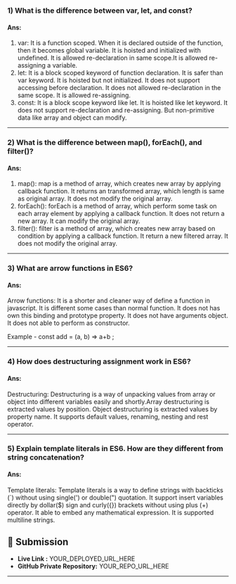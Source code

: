 ### 1) What is the difference between var, let, and const? <br/>

#### Ans: <br/>
1. var: It is a function scoped. When it is declared outside of the function, then it becomes global variable. It is hoisted and initialized with undefined. It is allowed re-declaration in same scope.It is allowed re-assigning a variable.<br/>
2. let: It is a block scoped keyword of function declaration. It is safer than var keyword. It is hoisted but not initialized. It does not support accessing before declaration. It does not allowed re-declaration in the same scope. It is allowed re-assigning.<br/>
3. const: It is a block scope keyword like let. It is hoisted like let keyword. It does not support re-declaration and re-assigning. But non-primitive data like array and object can modify.

---

### 2) What is the difference between map(), forEach(), and filter()? <br/>

#### Ans: <br/>
   1. map(): map is a method of array, which creates new array by applying callback function. It returns an transformed array, which length is same as original array. It does not modify the original array.
    <br/>
   2. forEach(): forEach is a method of array, which perform some task on each array element by applying a callback function. It does not return a new array. It can modify the original array.
    <br/>
   3. filter(): filter is a method of array, which creates new array based on condition by applying a callback function. It return a new filtered array. It does not modify the original array.
    
---

### 3) What are arrow functions in ES6? <br/>

#### Ans:<br/>
   Arrow functions: It is a shorter and cleaner way of define a function in javascript. It is different some cases than normal function. It does not has own this binding and prototype property. It does not have arguments object. It does not able to perform as constructor.

   Example - const add = (a, b) => a+b ;

---

### 4) How does destructuring assignment work in ES6? <br/>

#### Ans:<br/>
   Destructuring: Destructuring is a way of unpacking values from array or object into different variables easily and shortly.Array destructuring is extracted values by position. Object destructuring is extracted values by property name. It supports default values, renaming, nesting and rest operator.

---

### 5) Explain template literals in ES6. How are they different from string concatenation? <br/>

#### Ans:<br/>
   Template literals: Template literals is a way to define strings with backticks (`) without using single(') or double(") quotation. It support insert variables directly by dollar($) sign and curly({}) brackets without using plus (+) operator. It able to embed any mathematical expression. It is supported multiline strings.





## 🔗 Submission
- **Live Link :** YOUR_DEPLOYED_URL_HERE  
- **GitHub Private Repository:** YOUR_REPO_URL_HERE  

---